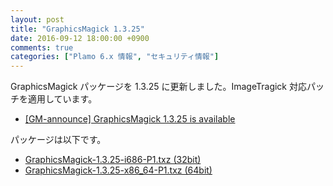```yaml
---
layout: post
title: "GraphicsMagick 1.3.25"
date: 2016-09-12 18:00:00 +0900
comments: true
categories: ["Plamo 6.x 情報", "セキュリティ情報"]
---
```


GraphicsMagick パッケージを 1.3.25 に更新しました。ImageTragick 対応パッチを適用しています。

* [[GM-announce] GraphicsMagick 1.3.25 is available](https://sourceforge.net/p/graphicsmagick/mailman/message/35345263/)

パッケージは以下です。

* [GraphicsMagick-1.3.25-i686-P1.txz (32bit)](ftp://plamo.linet.gr.jp/pub/Plamo-6.x/x86/plamo/04_xapps/GraphicsMagick-1.3.25-i686-P1.txz)
* [GraphicsMagick-1.3.25-x86_64-P1.txz (64bit)](ftp://plamo.linet.gr.jp/pub/Plamo-6.x/x86_64/plamo/04_xapps/GraphicsMagick-1.3.25-x86_64-P1.txz)
